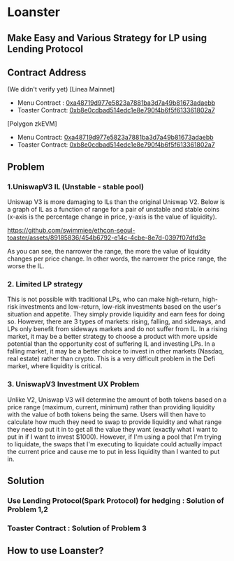 # Loanster
## Make Easy and Various Strategy for LP using Lending Protocol 

## Contract Address 
(We didn't verify yet)
[Linea Mainnet]
- Menu Contract : [0xa48719d977e5823a7881ba3d7a49b81673adaebb](https://lineascan.build/address/0xa48719d977e5823a7881ba3d7a49b81673adaebb)
- Toaster Contract: [0xb8e0cdbad514edc1e8e790f4b6f5f613361802a7](https://lineascan.build/address/0xb8e0cdbad514edc1e8e790f4b6f5f613361802a7)
  
[Polygon zkEVM]
- Menu Contract: [0xa48719d977e5823a7881ba3d7a49b81673adaebb](https://zkevm.polygonscan.com/address/0xa48719d977e5823a7881ba3d7a49b81673adaebb)
- Toaster Contract: [0xb8e0cdbad514edc1e8e790f4b6f5f613361802a7](https://zkevm.polygonscan.com/address/0xb8e0cdbad514edc1e8e790f4b6f5f613361802a7)

## Problem
### 1.UniswapV3 IL (Unstable - stable pool)
Uniswap V3 is more damaging to ILs than the original Uniswap V2.  Below is a graph of IL as a function of range for a pair of unstable and stable coins (x-axis is the percentage change in price, y-axis is the value of liquidity).

https://github.com/swimmiee/ethcon-seoul-toaster/assets/89185836/454b6792-e14c-4cbe-8e7d-0397f07dfd3e

As you can see, the narrower the range, the more the value of liquidity changes per price change. In other words, the narrower the price range, the worse the IL.
### 2. Limited LP strategy
This is not possible with traditional LPs, who can make high-return, high-risk investments and low-return, low-risk investments based on the user's situation and appetite. 
They simply provide liquidity and earn fees for doing so. 
However, there are 3 types of markets: rising, falling, and sideways, and LPs only benefit from sideways markets and do not suffer from IL. 
In a rising market, it may be a better strategy to choose a product with more upside potential than the opportunity cost of suffering IL and investing LPs. 
In a falling market, it may be a better choice to invest in other markets (Nasdaq, real estate) rather than crypto. 
This is a very difficult problem in the Defi market, where liquidity is critical. 

### 3. UniswapV3 Investment UX Problem

Unlike V2, Uniswap V3 will determine the amount of both tokens based on a price range (maximum, current, minimum) rather than providing liquidity with the value of both tokens being the same. 
Users will then have to calculate how much they need to swap to provide liquidity and what range they need to put it in to get all the value they want (exactly what I want to put in if I want to invest $1000). 
However, if I'm using a pool that I'm trying to liquidate, the swaps that I'm executing to liquidate could actually impact the current price and cause me to put in less liquidity than I wanted to put in. 

## Solution
### Use Lending Protocol(Spark Protocol) for hedging : Solution of Problem 1,2
### Toaster Contract : Solution of Problem 3


## How to use Loanster?
### 
